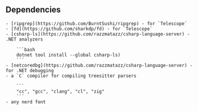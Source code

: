## Dependencies

	- [ripgrep](https://github.com/BurntSushi/ripgrep) - for `Telescope`
	- [fd](https://github.com/sharkdp/fd) - for `Telescope`
	- [csharp-ls](https://github.com/razzmatazz/csharp-language-server) - .NET analyzers

		```bash
		dotnet tool install --global csharp-ls)
		```
	- [netcoredbg](https://github.com/razzmatazz/csharp-language-server) - for .NET debugging
	- a `C` compiler for compiling treesitter parsers
		
		```
		"cc", "gcc", "clang", "cl", "zig"
		```
	- any nerd font
